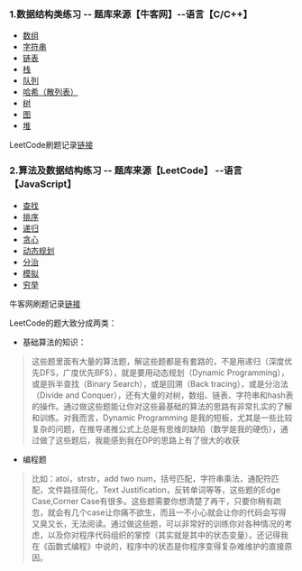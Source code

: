 
### 1.数据结构类练习 -- 题库来源【牛客网】--语言【C/C++】
+ [数组]()
+ [字符串]()
+ [链表]()
+ [栈]()
+ [队列]()
+ [哈希（散列表）]()
+ [树]()
+ [图]()
+ [堆]()

LeetCode刷题记录[链接](./LeetCode/README.md)

### 2.算法及数据结构练习 -- 题库来源【LeetCode】 --语言【JavaScript】
+ [查找]()
+ [排序]()
+ [递归]()
+ [贪心]()
+ [动态规划]()
+ [分治]()
+ [模拟]()
+ [穷举]()

牛客网刷题记录[链接](./牛客网/README.md)

LeetCode的题大致分成两类：
+ 基础算法的知识：
> 这些题里面有大量的算法题，解这些题都是有套路的，不是用递归（深度优先DFS，广度优先BFS），就是要用动态规划（Dynamic Programming），或是拆半查找（Binary Search），或是回溯（Back tracing），或是分治法（Divide and Conquer），还有大量的对树，数组、链表、字符串和hash表的操作。通过做这些题能让你对这些最基础的算法的思路有非常扎实的了解和训练。对我而言，Dynamic Programming 是我的短板，尤其是一些比较复杂的问题，在推导递推公式上总是有思维的缺陷（数学是我的硬伤），通过做了这些题后，我能感到我在DP的思路上有了很大的收获

+ 编程题
> 比如：atoi，strstr，add two num，括号匹配，字符串乘法，通配符匹配，文件路径简化，Text Justification，反转单词等等，这些题的Edge Case,Corner Case有很多。这些题需要你想清楚了再干，只要你稍有疏忽，就会有几个case让你痛不欲生，而且一不小心就会让你的代码会写得又臭又长，无法阅读。通过做这些题，可以非常好的训练你对各种情况的考虑，以及你对程序代码组织的掌控（其实就是其中的状态变量）。还记得我在《函数式编程》中说的，程序中的状态是你程序变得复杂难维护的直接原因。